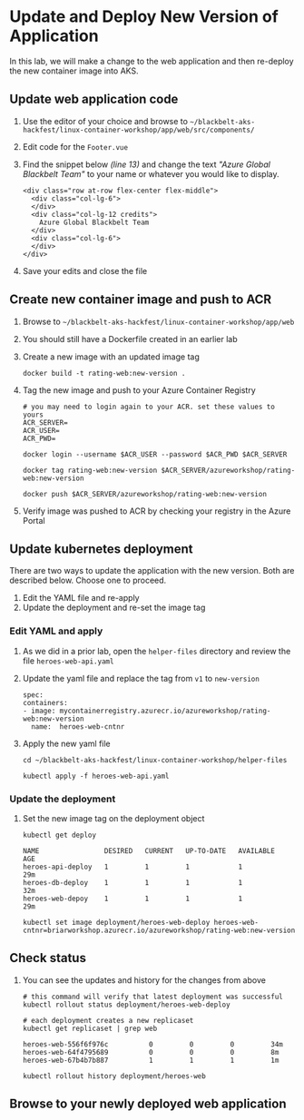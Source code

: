 # Update and Deploy New Version of Application

In this lab, we will make a change to the web application and then re-deploy the new container image into AKS. 

## Update web application code

1. Use the editor of your choice and browse to `~/blackbelt-aks-hackfest/linux-container-workshop/app/web/src/components/`
2. Edit code for the `Footer.vue`
3. Find the snippet below *(line 13)* and change the text _"Azure Global Blackbelt Team"_ to your name or whatever you would like to display.

    ```
    <div class="row at-row flex-center flex-middle">
      <div class="col-lg-6">
      </div>
      <div class="col-lg-12 credits">
        Azure Global Blackbelt Team
      </div>
      <div class="col-lg-6">
      </div>
    </div>
    ```

4. Save your edits and close the file

## Create new container image and push to ACR

1. Browse to `~/blackbelt-aks-hackfest/linux-container-workshop/app/web`
2. You should still have a Dockerfile created in an earlier lab
3. Create a new image with an updated image tag

    ```
    docker build -t rating-web:new-version .
    ```

4. Tag the new image and push to your Azure Container Registry

    ```
    # you may need to login again to your ACR. set these values to yours
    ACR_SERVER=
    ACR_USER=
    ACR_PWD=

    docker login --username $ACR_USER --password $ACR_PWD $ACR_SERVER

    docker tag rating-web:new-version $ACR_SERVER/azureworkshop/rating-web:new-version
    
    docker push $ACR_SERVER/azureworkshop/rating-web:new-version
    ```

5. Verify image was pushed to ACR by checking your registry in the Azure Portal

## Update kubernetes deployment

There are two ways to update the application with the new version. Both are described below. Choose one to proceed.
1. Edit the YAML file and re-apply
2. Update the deployment and re-set the image tag

### Edit YAML and apply

1. As we did in a prior lab, open the  `helper-files` directory and review the file `heroes-web-api.yaml`
2. Update the yaml file and replace the tag from `v1` to `new-version`
    ```
    spec:
    containers:
    - image: mycontainerregistry.azurecr.io/azureworkshop/rating-web:new-version
      name:  heroes-web-cntnr
    ```

3. Apply the new yaml file
    ```
    cd ~/blackbelt-aks-hackfest/linux-container-workshop/helper-files

    kubectl apply -f heroes-web-api.yaml
    ```

### Update the deployment

1. Set the new image tag on the deployment object
    ```
    kubectl get deploy

    NAME                DESIRED   CURRENT   UP-TO-DATE   AVAILABLE   AGE
    heroes-api-deploy   1         1         1            1           29m
    heroes-db-deploy    1         1         1            1           32m
    heroes-web-depoy    1         1         1            1           29m

    kubectl set image deployment/heroes-web-deploy heroes-web-cntnr=briarworkshop.azurecr.io/azureworkshop/rating-web:new-version
    ```

## Check status

1. You can see the updates and history for the changes from above 
    ```
    # this command will verify that latest deployment was successful
    kubectl rollout status deployment/heroes-web-deploy

    # each deployment creates a new replicaset
    kubectl get replicaset | grep web
    
    heroes-web-556f6f976c          0         0         0         34m
    heroes-web-64f4795689          0         0         0         8m
    heroes-web-67b4b7b887          1         1         1         1m

    kubectl rollout history deployment/heroes-web
    ```

## Browse to your newly deployed web application
